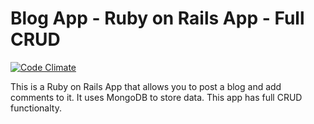 # Blog App - Ruby on Rails App - Full CRUD

[![Code Climate](https://codeclimate.com/github/iposton/blogapp/badges/gpa.svg)](https://codeclimate.com/github/iposton/blogapp)

  This is a Ruby on Rails App that allows you to post a blog and add comments to it. It uses MongoDB to store data. This app has full CRUD functionalty. 
